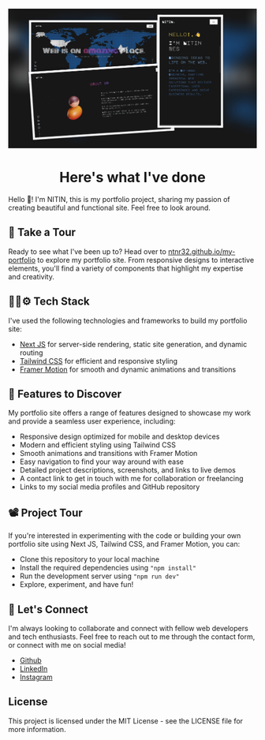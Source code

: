 ![Portfolio Preview Image](./portfolio1.jpg)

<h1 align="center">Here's what I've done</h1>


Hello 👋! I'm NITIN, this is my portfolio project, sharing my passion of creating beautiful and functional site. Feel free to look around.

## 🥤 Take a Tour 

Ready to see what I've been up to? Head over to [ntnr32.github.io/my-portfolio](https://ntnr32.github.io/my-portfolio/) to explore my portfolio site. From responsive designs to interactive elements, you'll find a variety of components that highlight my expertise and creativity.

##  🧑‍💻⚙️ Tech Stack
I've used the following technologies and frameworks to build my portfolio site:

- [Next JS]() for server-side rendering, static site generation, and dynamic routing
- [Tailwind CSS]() for efficient and responsive styling
- [Framer Motion]() for smooth and dynamic animations and transitions

## 🚵 Features to Discover 
My portfolio site offers a range of features designed to showcase my work and provide a seamless user experience, including:

- Responsive design optimized for mobile and desktop devices
- Modern and efficient styling using Tailwind CSS
- Smooth animations and transitions with Framer Motion
- Easy navigation to find your way around with ease
- Detailed project descriptions, screenshots, and links to live demos
- A contact link to get in touch with me for collaboration or freelancing
- Links to my social media profiles and GitHub repository

## 📽️ Project Tour

If you're interested in experimenting with the code or building your own portfolio site using Next JS, Tailwind CSS, and Framer Motion, you can:

- Clone this repository to your local machine
- Install the required dependencies using `"npm install"`
- Run the development server using `"npm run dev"`
- Explore, experiment, and have fun!

## 🤙 Let's Connect

I'm always looking to collaborate and connect with fellow web developers and tech enthusiasts. Feel free to reach out to me through the contact form, or connect with me on social media!

- [Github](https://github.com/ntnr32)
- [LinkedIn](https://www.linkedin.com/in/nitin-res)
- [Instagram](https://www.instagram.com/ntnr34)

## License

This project is licensed under the MIT License - see the LICENSE file for more information.